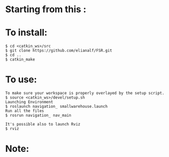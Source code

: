 # Starting from this :
# To install:
```
$ cd <catkin_ws>/src
$ git clone https://github.com/elianalf/FSR.git
$ cd ..
$ catkin_make
```

# To use:
```
To make sure your workspace is properly overlayed by the setup script.
$ source <catkin_ws>/devel/setup.sh
Launching Environment
$ roslaunch navigation_ smallwarehouse.launch
Run all the files
$ rosrun navigation_ nav_main

It's possible also to launch Rviz
$ rviz
```

# Note:
```



```

